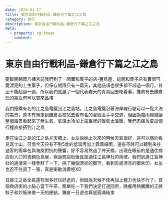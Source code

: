 ```yaml
---
date: 2024-03-17
title: 東京自由行戰利品-鎌倉行下篇之江之島
category: 旅行
description: 東京自由行戰利品-鎌倉行下篇之江之島
meta:
  - property: og:image
    content: 
---
```


# 東京自由行戰利品-鎌倉行下篇之江之島

要離開鶴岡八幡宮前我們到了一間賣和菓子的店-豐島屋，這間和菓子店有賣很可愛漂亮的上生菓子，但保存期限只有一兩天，其他品項也很多都不超過一個月，甚至不能超過一週，所以我們就選了一個代表春天的青鳥回去吃看看，推薦有去鎌倉玩的朋友們可以買來品嚐

我們搭乘有名的江之島電鐵到江之島站，江之島電鐵沿著海岸線行駛可以一覽大海的美景，原本有預定到鎌倉高校站去看有名的灌籃高手平交道，但因為陰雨綿綿讓整個海景看起來了無生氣，氣溫太冷加上電車裡的暖氣太溫暖，我們忍痛放棄這個行程直接搭到江之島

走在往江之島的江之島弁天橋上，女友說她上次來的時候天氣很好，還可以隱約看見富士山，可惜今天只有不到5度的低溫再加上霏霏細雨，還有不時可以聽到來往遊客的雨傘在與海風對抗的聲響，好不容易熬過了弁天橋，出現在眼前的是通往商店街入口的青銅色鳥居，穿過商店街後就是通往江島神社的爬坡，我們到達江島神社的邊津宮一樣參拜了一下，挑了幾個漂亮的御守，看到旁邊漂亮的御朱印，女友也忍不住買了一張，真是衝動消費呢XD

其實江之島全島還有很多好玩好逛的，但因為天候不佳再加上體力也快不行了，買個商店街的小點心當下午茶，簡單吃一下我們決定打道回府，晚餐用熱騰騰的王將餃子和炒飯來做一天的總結，鎌倉一日遊也算是圓滿結束